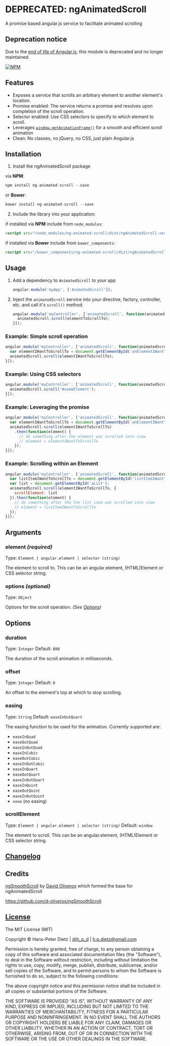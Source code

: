 # DEPRECATED: ngAnimatedScroll

A promise based angular.js service to facilitate animated scrolling

## Deprecation notice

Due to the [end of life of Angular.js](https://blog.angular.io/stable-angularjs-and-long-term-support-7e077635ee9c), this module is deprecated and no longer maintained.

[![NPM](https://nodei.co/npm/ng-animated-scroll.png?downloads=true)](https://nodei.co/npm/ng-animated-scroll/)

## Features

- Exposes a service that scrolls an arbitrary element to another element's location.
- Promise enabled: The service returns a promise and resolves upon completion of the scroll operation.
- Selector enabled: Use CSS selectors to specify to which element to scroll.
- Leverages [`window.getAnimationFrame()`](https://developer.mozilla.org/en-US/docs/Web/API/window/requestAnimationFrame) for a smooth and efficient scroll animation
- Clean: No classes, no jQuery, no CSS, just plain Angular.js

## Installation

1. Install the ngAnimatedScroll package

  via **NPM**:

  ```javascript
  npm install ng-animated-scroll --save
  ```

  or **Bower**:

  ```javascript
  bower install ng-animated-scroll --save
  ```

2. Include the library into your application:

  if installed via **NPM** include from `node_modules`:

  ```html
  <script src="/node_modules/ng-animated-scroll/dist/ngAnimatedScroll.service.min.js"></script>
  ```

  if installed via **Bower** include from `bower_components`:

  ```html
  <script src="/bower_components/ng-animated-scroll/dist/ngAnimatedScroll.service.min.js"></script>
  ```

## Usage

1.  Add a dependency to `AnimatedScroll` to your app

    ```javascript
    angular.module('myApp', ['AnimatedScroll']);
    ```

2.  Inject the `animatedScroll` service into your directive, factory, controller, etc. and call it's `scroll()` method.
    ```javascript
    angular.module('myController', ['animatedScroll', function(animatedScroll) {
      animatedScroll.scroll(elementToScrollTo);
    }]);
    ```


### Example: Simple scroll operation

```javascript
angular.module('myController', ['animatedScroll', function(animatedScroll) {
  var elementIWantToScrollTo = document.getElementById('anElementIWantToScrollTo');
  animatedScroll.scroll(elementIWantToScrollTo);
}]);
```

### Example: Using CSS selectors

```javascript
angular.module('myController', ['animatedScroll', function(animatedScroll) {
  animatedScroll.scroll('#someElement');
}]);
```

### Example: Leveraging the promise

```javascript
angular.module('myController', ['animatedScroll', function(animatedScroll) {
  var elementIWantToScrollTo = document.getElementById('anElementIWantToScrollTo');
  animatedScroll.scroll(elementIWantToScrollTo)
    .then(function(element) {
      // do something after the element was scrolled into view
      // element = elementIWantToScrollTo
    });
}]);
```

### Example: Scrolling within an Element

```javascript
angular.module('myController', ['animatedScroll', function(animatedScroll) {
  var listItemIWantToScrollTo = document.getElementById('listItemIWantToScrollTo');
  var list = document.getElementById('aList');
  animatedScroll.scroll(elementIWantToScrollTo, {
    scrollElement: list
  }).then(function(element) {
    // do something after the the list item was scrolled into view
    // element = listItemIWantToScrollTo
  });
}]);
```

## Arguments

### element _(required)_

Type: `Element | angular.element | selector (string)`

The element to scroll to. This can be an angular.element, (HTML)Element or CSS selector string.

### options _(optional)_

Type: `Object`

Options for the scroll operation. _(See [Options](#options))_

## []()Options

### duration

Type: `Integer` Default: `800`

The duration of the scroll animation in milliseconds.

### offset

Type: `Integer` Default: `0`

An offset to the element's top at which to stop scrolling.

### easing

Type: `String` Default: `easeInOutQuart`

The easing function to be used for the animation. Currently supported are:

- `easeInQuad`
- `easeOutQuad`
- `easeInOutQuad`
- `easeInCubic`
- `easeOutCubic`
- `easeInOutCubic`
- `easeInQuart`
- `easeOutQuart`
- `easeInOutQuart`
- `easeInQuint`
- `easeOutQuint`
- `easeInOutQuint`
- `none` (no easing)

### scrollElement

Type: `Element | angular.element | selector (string)` Default: `window`

The element to scroll. This can be an angular.element, (HTML)Element or CSS selector string.

## [Changelog](CHANGELOG.md)

## Credits

[ngSmoothScroll](https://github.com/d-oliveros/ngSmoothScroll) by [David Oliveros](https://github.com/d-oliveros) which formed the base for ngAnimatedScroll

<https://github.com/d-oliveros/ngSmoothScroll>

## [License](LICENSE)

The MIT License (MIT)

Copyright © Hans-Peter Dietz | [@h_p_d](https://twitter.com/h_p_d) | [h.p.dietz@gmail.com](mailto:h.p.dietz@gmail.com)

Permission is hereby granted, free of charge, to any person obtaining a copy of this software and associated documentation files (the "Software"), to deal in the Software without restriction, including without limitation the rights to use, copy, modify, merge, publish, distribute, sublicense, and/or sell copies of the Software, and to permit persons to whom the Software is furnished to do so, subject to the following conditions:

The above copyright notice and this permission notice shall be included in all copies or substantial portions of the Software.

THE SOFTWARE IS PROVIDED "AS IS", WITHOUT WARRANTY OF ANY KIND, EXPRESS OR IMPLIED, INCLUDING BUT NOT LIMITED TO THE WARRANTIES OF MERCHANTABILITY, FITNESS FOR A PARTICULAR PURPOSE AND NONINFRINGEMENT. IN NO EVENT SHALL THE AUTHORS OR COPYRIGHT HOLDERS BE LIABLE FOR ANY CLAIM, DAMAGES OR OTHER LIABILITY, WHETHER IN AN ACTION OF CONTRACT, TORT OR OTHERWISE, ARISING FROM, OUT OF OR IN CONNECTION WITH THE SOFTWARE OR THE USE OR OTHER DEALINGS IN THE SOFTWARE.
